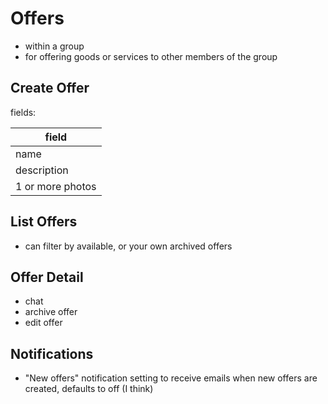 # Offers

- within a group
- for offering goods or services to other members of the group

## Create Offer

fields:

| field|
|-|
| name |
| description |
| 1 or more photos |

## List Offers

- can filter by available, or your own archived offers

## Offer Detail

- chat
- archive offer
- edit offer

## Notifications

- "New offers" notification setting to receive emails when new offers are created, defaults to off (I think)
